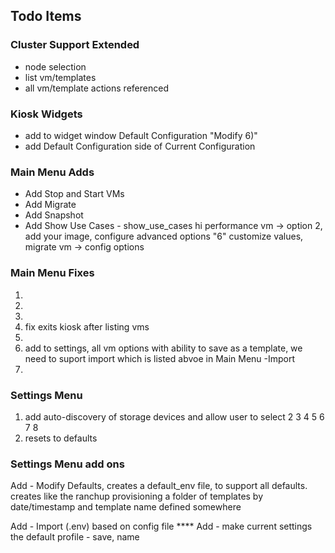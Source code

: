 ## Todo Items

### Cluster Support Extended
- node selection
- list vm/templates
- all vm/template actions referenced

### Kiosk Widgets
- add to widget window Default Configuration "Modify 6)"
- add Default Configuration side of Current Configuration

### Main Menu Adds

- Add Stop and Start VMs
- Add Migrate
- Add Snapshot
- Add Show Use Cases - show_use_cases hi performance vm -> option 2, add your image, configure advanced options "6" customize values,  migrate vm -> config options 



### Main Menu Fixes
1) 
2)
3)
4) fix exits kiosk after listing vms
5) 
6) add to settings, all vm options with ability to save as a template, we need to suport import which is listed abvoe in Main Menu -Import 
7) 

### Settings Menu

1) add auto-discovery of storage devices and allow user to select
2
3
4
5
6
7
8
9) resets to defaults

### Settings Menu add ons
Add - Modify Defaults, creates a default_env file, to support all defaults. creates like the ranchup provisioning a folder of templates by date/timestamp and template name defined somewhere

Add - Import (.env) based on config file ****
Add - make current settings the default profile - save, name 

